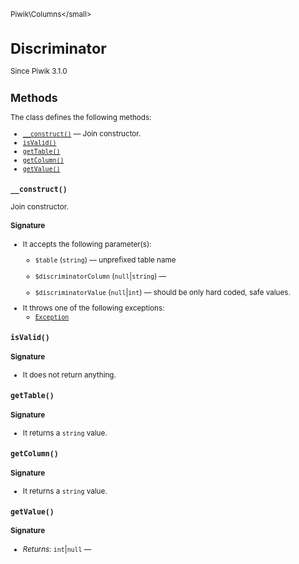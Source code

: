 <small>Piwik\Columns\</small>

Discriminator
=============

Since Piwik 3.1.0

Methods
-------

The class defines the following methods:

- [`__construct()`](#__construct) &mdash; Join constructor.
- [`isValid()`](#isvalid)
- [`getTable()`](#gettable)
- [`getColumn()`](#getcolumn)
- [`getValue()`](#getvalue)

<a name="__construct" id="__construct"></a>
<a name="__construct" id="__construct"></a>
### `__construct()`

Join constructor.

#### Signature

-  It accepts the following parameter(s):
    - `$table` (`string`) &mdash;
       unprefixed table name
    - `$discriminatorColumn` (`null`|`string`) &mdash;
      
    - `$discriminatorValue` (`null`|`int`) &mdash;
       should be only hard coded, safe values.
- It throws one of the following exceptions:
    - [`Exception`](http://php.net/class.Exception)

<a name="isvalid" id="isvalid"></a>
<a name="isValid" id="isValid"></a>
### `isValid()`

#### Signature

- It does not return anything.

<a name="gettable" id="gettable"></a>
<a name="getTable" id="getTable"></a>
### `getTable()`

#### Signature

- It returns a `string` value.

<a name="getcolumn" id="getcolumn"></a>
<a name="getColumn" id="getColumn"></a>
### `getColumn()`

#### Signature

- It returns a `string` value.

<a name="getvalue" id="getvalue"></a>
<a name="getValue" id="getValue"></a>
### `getValue()`

#### Signature


- *Returns:*  `int`|`null` &mdash;
    

